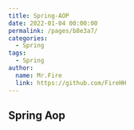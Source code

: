```yaml
---
title: Spring-AOP
date: 2022-01-04 00:00:00
permalink: /pages/b8e3a7/
categories: 
  - Spring
tags: 
  - Spring
author: 
  name: Mr.Fire
  link: https://github.com/FireHH
---
```

## Spring Aop